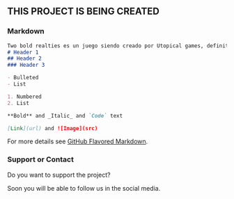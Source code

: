 ## THIS PROJECT IS BEING CREATED


### Markdown


```markdown
Two bold realties es un juego siendo creado por Utopical games, definitivamente, tu estudio preferido ;).
# Header 1
## Header 2
### Header 3

- Bulleted
- List

1. Numbered
2. List

**Bold** and _Italic_ and `Code` text

[Link](url) and ![Image](src)
```

For more details see [GitHub Flavored Markdown](https://guides.github.com/features/mastering-markdown/).


### Support or Contact

Do you want to support the project?

Soon you will be able to follow us in the social media.
